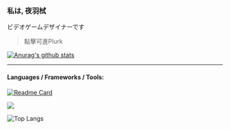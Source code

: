 ### 私は, 夜羽栻
ビデオゲームデザイナーです
> 點擊可進Plurk

<!--
**Exterior404/Exterior404** is a ✨ _special_ ✨ repository because its `README.md` (this file) appears on your GitHub profile.

Here are some ideas to get you started:

- 🔭 I’m currently working on ...
- 🌱 I’m currently learning ...
- 👯 I’m looking to collaborate on ...
- 🤔 I’m looking for help with ...
- 💬 Ask me about ...
- 📫 How to reach me: ...
- 😄 Pronouns: ...
- ⚡ Fun fact: ...
-->

[![Anurag's github stats](https://github-readme-stats.vercel.app/api?username=Exterior404&show_icons=true&theme=omni)](https://www.plurk.com/Exterior404)

<hr>

#### Languages / Frameworks / Tools:  




[![Readme Card](https://github-readme-stats.vercel.app/api/pin/?username=Exterior404&repo=github-readme-stats)](https://github.com/Exterior404/github-readme-stats)

<a href="https://github.com/Exterior404/Kokoro">
  <img align="center" src="https://github-readme-stats.vercel.app/api/pin/?username=Exterior404&repo=github-readme-stats" />
</a>

![Top Langs](https://github-readme-stats.vercel.app/api/top-langs/?username=Exterior404)

